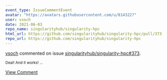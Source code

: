 ```yaml
---
event_type: IssueCommentEvent
avatar: "https://avatars.githubusercontent.com/u/814322?"
user: vsoch
date: 2021-06-03
repo_name: singularityhub/singularity-hpc
html_url: https://github.com/singularityhub/singularity-hpc/pull/373
repo_url: https://github.com/singularityhub/singularity-hpc
---
```


<a href='https://github.com/vsoch' target='_blank'>vsoch</a> commented on issue <a href='https://github.com/singularityhub/singularity-hpc/pull/373' target='_blank'>singularityhub/singularity-hpc#373</a>.

<small>Deal! And it works!...</small>

<a href='https://github.com/singularityhub/singularity-hpc/pull/373' target='_blank'>View Comment</a>